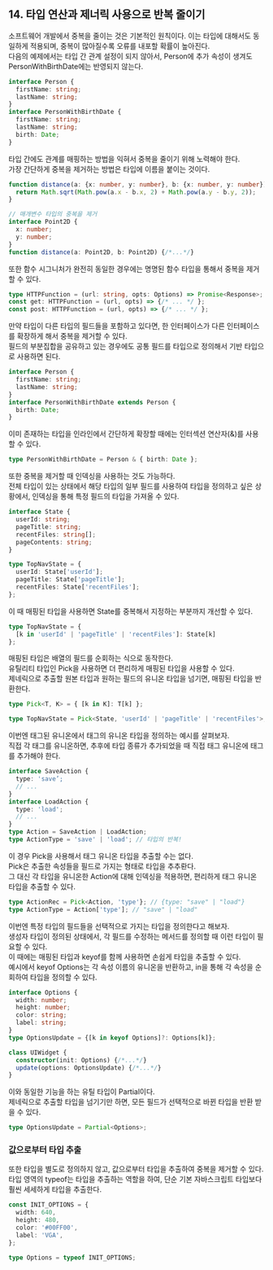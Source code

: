 ## 14. 타입 연산과 제너릭 사용으로 반복 줄이기

소프트웨어 개발에서 중복을 줄이는 것은 기본적인 원칙이다.
이는 타입에 대해서도 동일하게 적용되며, 중복이 많아질수록 오류를 내포할 확률이 높아진다.  
다음의 예제에서는 타입 간 관계 설정이 되지 않아서, Person에 추가 속성이 생겨도 PersonWithBirthDate에는 반영되지 않는다. 

```ts
interface Person {
  firstName: string;
  lastName: string;
}
interface PersonWithBirthDate {
  firstName: string;
  lastName: string;
  birth: Date;
}
```

타입 간에도 관계를 매핑하는 방법을 익혀서 중복을 줄이기 위해 노력해야 한다.  
가장 간단하게 중복을 제거하는 방법은 타입에 이름을 붙이는 것이다.

```ts
function distance(a: {x: number, y: number}, b: {x: number, y: number}) {
  return Math.sqrt(Math.pow(a.x - b.x, 2) + Math.pow(a.y - b.y, 2));
}

// 매개변수 타입의 중복을 제거
interface Point2D {
  x: number;
  y: number;
}
function distance(a: Point2D, b: Point2D) {/*...*/}
```

또한 함수 시그니처가 완전히 동일한 경우에는 명명된 함수 타입을 통해서 중복을 제거할 수 있다.

```ts
type HTTPFunction = (url: string, opts: Options) => Promise<Response>;
const get: HTTPFunction = (url, opts) => {/* ... */ };
const post: HTTPFunction = (url, opts) => {/* ... */ };
```

만약 타입이 다른 타입의 필드들을 포함하고 있다면, 한 인터페이스가 다른 인터페이스를 확장하게 해서 중복을 제거할 수 있다.  
필드의 부분집합을 공유하고 있는 경우에도 공통 필드를 타입으로 정의해서 기반 타입으로 사용하면 된다.

```ts
interface Person {
  firstName: string;
  lastName: string;
}
interface PersonWithBirthDate extends Person {
  birth: Date;
}
```

이미 존재하는 타입을 인라인에서 간단하게 확장할 때에는 인터섹션 연산자(&)를 사용할 수 있다.

```ts
type PersonWithBirthDate = Person & { birth: Date };
```

또한 중복을 제거할 때 인덱싱을 사용하는 것도 가능하다.  
전체 타입이 있는 상태에서 해당 타입의 일부 필드를 사용하여 타입을 정의하고 싶은 상황에서, 인덱싱을 통해 특정 필드의 타입을 가져올 수 있다.  

```ts
interface State {
  userId: string;
  pageTitle: string;
  recentFiles: string[];
  pageContents: string;
}

type TopNavState = {
  userId: State['userId'];
  pageTitle: State['pageTitle'];
  recentFiles: State['recentFiles'];
};
```

이 때 매핑된 타입을 사용하면 State를 중복해서 지정하는 부분까지 개선할 수 있다.

```ts
type TopNavState = {
  [k in 'userId' | 'pageTitle' | 'recentFiles']: State[k]
};
```

매핑된 타입은 배열의 필드를 순회하는 식으로 동작한다.  
유틸리티 타입인 Pick을 사용하면 더 편리하게 매핑된 타입을 사용할 수 있다.  
제네릭으로 추출할 원본 타입과 원하는 필드의 유니온 타입을 넘기면, 매핑된 타입을 반환한다.

```ts
type Pick<T, K> = { [k in K]: T[k] };

type TopNavState = Pick<State, 'userId' | 'pageTitle' | 'recentFiles'>;
```

이번엔 태그된 유니온에서 태그의 유니온 타입을 정의하는 예시를 살펴보자.  
직접 각 태그를 유니온하면, 추후에 타입 종류가 추가되었을 때 직접 태그 유니온에 태그를 추가해야 한다.

```ts
interface SaveAction {
  type: 'save’;
  // ...
}
interface LoadAction {
  type: 'load';
  // ...
}
type Action = SaveAction | LoadAction;
type ActionType = 'save' | 'load'; // 타입의 반복!
```

이 경우 Pick을 사용해서 태그 유니온 타입을 추출할 수는 없다.  
Pick은 추출한 속성들을 필드로 가지는 형태로 타입을 추추롼다.  
그 대신 각 타입을 유니온한 Action에 대해 인덱싱을 적용하면, 편리하게 태그 유니온 타입을 추출할 수 있다.

```ts
type ActionRec = Pick<Action, 'type'}; // {type: "save" | "load"}
type ActionType = Action['type']; // "save" | "load"
```

이번엔 특정 타입의 필드들을 선택적으로 가지는 타입을 정의한다고 해보자.  
생성자 타입이 정의된 상태에서, 각 필드를 수정하는 메서드를 정의할 때 이런 타입이 필요할 수 있다.  
이 때에는 매핑된 타입과 keyof를 함께 사용하면 손쉽게 타입을 추출할 수 있다.  
예시에서 keyof Options는 각 속성 이름의 유니온을 반환하고, in을 통해 각 속성을 순회하여 타입을 정의할 수 있다.

```ts
interface Options {
  width: number;
  height: number;
  color: string;
  label: string;
}
type OptionsUpdate = {[k in keyof Options]?: Options[k]};

class UIWidget {
  constructor(init: Options) {/*...*/}
  update(options: OptionsUpdate) {/*...*/}
}
```

이와 동일한 기능을 하는 유틸 타입이 Partial이다.  
제네릭으로 추출할 타입을 넘기기만 하면, 모든 필드가 선택적으로 바뀐 타입을 반환 받을 수 있다.

```ts
type OptionsUpdate = Partial<Options>;
```

### 값으로부터 타입 추출

또한 타입을 별도로 정의하지 않고, 값으로부터 타입을 추출하여 중복을 제거할 수 있다.  
타입 영역의 typeof는 타입을 추출하는 역할을 하여, 단순 기본 자바스크립트 타입보다 훨씬 세세하게 타입을 추출한다.

```ts
const INIT_OPTIONS = {
  width: 640,
  height: 480,
  color: '#00FF00',
  label: 'VGA',
};

type Options = typeof INIT_OPTIONS;
```







